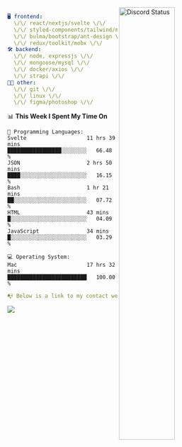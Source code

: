 
<a href="https://discord.com/users/279302975371870218" target="_blank">
    <img width="50%" align="right" alt="Discord Status" src="https://lanyard.cnrad.dev/api/279302975371870218?bg=161B22&borderRadius=5px%205px%200%200&hideTimestamp=true&idleMessage=Just%20chillin%27%20at%20the%20moment&animated=true">
</a>

```yaml
🖥️ frontend: 
  \/\/ react/nextjs/svelte \/\/
  \/\/ styled-components/tailwind/mui/
  \/\/ bulma/bootstrap/ant-design \/\/
  \/\/ redux/toolkit/mobx \/\/
🛠 backend: 
  \/\/ node, expressjs \/\/
  \/\/ mongoose/mysql \/\/
  \/\/ docker/axios \/\/
  \/\/ strapi \/\/
👨‍💻 other: 
  \/\/ git \/\/ 
  \/\/ linux \/\/
  \/\/ figma/photoshop \/\/
```
<!--START_SECTION:waka-->
📊 **This Week I Spent My Time On** 

```text
💬 Programming Languages: 
Svelte                   11 hrs 39 mins      █████████████████░░░░░░░░   66.48 % 
JSON                     2 hrs 50 mins       ████░░░░░░░░░░░░░░░░░░░░░   16.15 % 
Bash                     1 hr 21 mins        ██░░░░░░░░░░░░░░░░░░░░░░░   07.72 % 
HTML                     43 mins             █░░░░░░░░░░░░░░░░░░░░░░░░   04.09 % 
JavaScript               34 mins             █░░░░░░░░░░░░░░░░░░░░░░░░   03.29 % 

💻 Operating System: 
Mac                      17 hrs 32 mins      █████████████████████████   100.00 % 
```


<!--END_SECTION:waka-->
```yaml
📭 Below is a link to my contact website 
```
<a href="https://mxns.xyz" target="_black"> <img src="https://img.shields.io/badge/website-161B22?style=for-the-badge&logo=About.me&logoColor=white"></img> <a/>
